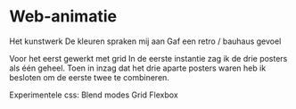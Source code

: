 # Web-animatie

Het kunstwerk
De kleuren spraken mij aan
Gaf een retro / bauhaus gevoel

Voor het eerst gewerkt met grid
In de eerste instantie zag ik de drie posters als één geheel. Toen in inzag dat het drie aparte posters waren heb ik besloten om de eerste twee te combineren.

Experimentele css:
Blend modes
Grid
Flexbox
